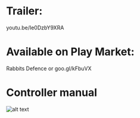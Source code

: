 # Trailer:
youtu.be/Ie0DzbY9XRA

# Available on Play Market:
Rabbits Defence or goo.gl/kFbuVX

# Controller manual
![alt text](http://manual.png)
